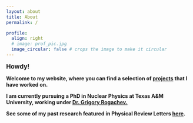 ```yaml
---
layout: about
title: About
permalink: /

profile:
  align: right
  # image: prof_pic.jpg
  image_circular: false # crops the image to make it circular
---
```


<b><big>Howdy!</big><b>

Welcome to my website, where you can find a selection of [projects](/projects/) that I have worked on.

I am currently pursuing a PhD in Nuclear Physics at Texas A&M University, working under [Dr. Grigory Rogachev.](https://artsci.tamu.edu/physics-astronomy/contact/profiles/grigory-rogachev.html)

See some of my past research featured in Physical Review Letters [here](https://journals.aps.org/prl/pdf/10.1103/PhysRevLett.131.061901).